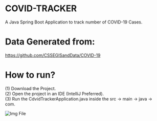 # COVID-TRACKER

A Java Spring Boot Application to track number of COVID-19 Cases. <br />
# Data Generated from: 
https://github.com/CSSEGISandData/COVID-19

# How to run?
(1) Download the Project. <br />
(2) Open the project in an IDE (IntelliJ Preferred). <br />
(3) Run the CdvidTrackerApplication.java inside the src -> main -> java -> com.

![Img File](https://resumeimages209.s3.us-west-1.amazonaws.com/COVID-TRACKER.png)
